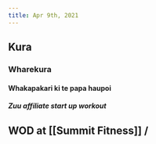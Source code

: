 ```yaml
---
title: Apr 9th, 2021
---
```


## Kura
### Wharekura
#### Whakapakari ki te papa haupoi
##### Zuu affiliate start up workout
## WOD at [[Summit Fitness]] /
